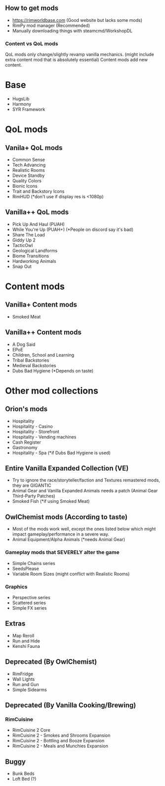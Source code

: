 ## How to get mods

- https://rimworldbase.com (Good website but lacks some mods)
- RimPy mod manager (Recommended)
- Manually downloading things with steamcmd/WorkshopDL

### Content vs QoL mods

QoL mods only change/slightly revamp vanilla mechanics. (might include extra content mod that is absolutely essential)
Content mods add new content.

# Base

- HugsLib
- Harmony
- SYR Framework

# QoL mods

## Vanila+ QoL mods

- Common Sense
- Tech Advancing
- Realistic Rooms
- Device Standby
- Quality Colors
- Bionic Icons
- Trait and Backstory Icons
- RimHUD (*don't use if display res is <1080p)

## Vanilla++ QoL mods

- Pick Up And Haul (PUAH)
- While You're Up (PUAH+) (*People on discord say it's bad)
- Share The Load
- Giddy Up 2
- TacticOwl
- Geological Landforms
- Biome Transitions
- Hardworking Animals
- Snap Out

# Content mods

## Vanilla+ Content mods

- Smoked Meat

## Vanilla++ Content mods

- A Dog Said
- EPoE
- Children, School and Learning
- Tribal Backstories
- Medieval Backstories
- Dubs Bad Hygiene (*Depends on taste)

# Other mod collections

## Orion's mods

- Hospitality
- Hospitality - Casino
- Hospitality - Storefront
- Hospitality - Vending machines
- Cash Register
- Gastronomy
- Hospitality - Spa (*if Dubs Bad Hygiene is used)


## Entire Vanilla Expanded Collection (VE)

- Try to ignore the race/storyteller/faction and Textures remastered mods, they are GIGANTIC
- Animal Gear and Vanilla Expanded Animals needs a patch (Animal Gear Third-Party Patches)
- Smoked Fish (*if using Smoked Meat)

## OwlChemist mods (According to taste)

- Most of the mods work well, except the ones listed below which might impact gameplay/performance in a severe way.
- Animal Equipment/Alpha Animals (*needs Animal Gear)

### Gameplay mods that SEVERELY alter the game

- Simple Chains series
- SeedsPlease
- Variable Room Sizes (might conflict with Realistic Rooms)

### Graphics

- Perspective series
- Scattered series
- Simple FX series

## Extras

- Map Reroll
- Run and Hide
- Kenshi Fauna

## Deprecated (By OwlChemist)

- RimFridge
- Wall Lights
- Run and Gun
- Simple Sidearms

## Deprecated (By Vanilla Cooking/Brewing) 

### RimCuisine

- RimCuisine 2 Core
- RimCuisine 2 - Smokes and Shrooms Expansion
- RimCuisine 2 - Bottling and Booze Expansion
- RimCuisine 2 - Meals and Munchies Expansion


## Buggy

- Bunk Beds
- Loft Bed (?)
